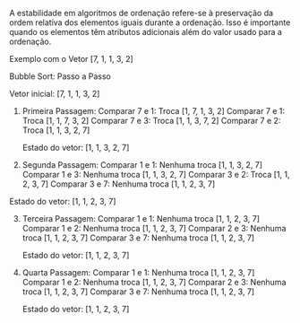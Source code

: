 A estabilidade em algoritmos de ordenação refere-se à preservação da ordem relativa dos elementos iguais durante a ordenação. Isso é importante quando os elementos têm atributos adicionais além do valor usado para a ordenação.

Exemplo com o Vetor [7, 1, 1, 3, 2]

Bubble Sort: Passo a Passo

Vetor inicial: [7, 1, 1, 3, 2]

1. Primeira Passagem:
   Comparar 7 e 1: Troca [1, 7, 1, 3, 2]
   Comparar 7 e 1: Troca [1, 1, 7, 3, 2]
   Comparar 7 e 3: Troca [1, 1, 3, 7, 2]
   Comparar 7 e 2: Troca [1, 1, 3, 2, 7]

   Estado do vetor: [1, 1, 3, 2, 7]

2.  Segunda Passagem:
   Comparar 1 e 1: Nenhuma troca [1, 1, 3, 2, 7]
   Comparar 1 e 3: Nenhuma troca [1, 1, 3, 2, 7]
   Comparar 3 e 2: Troca [1, 1, 2, 3, 7]
   Comparar 3 e 7: Nenhuma troca [1, 1, 2, 3, 7]

   Estado do vetor: [1, 1, 2, 3, 7]

3. Terceira Passagem:
    Comparar 1 e 1: Nenhuma troca [1, 1, 2, 3, 7]
    Comparar 1 e 2: Nenhuma troca [1, 1, 2, 3, 7]
    Comparar 2 e 3: Nenhuma troca [1, 1, 2, 3, 7]
    Comparar 3 e 7: Nenhuma troca [1, 1, 2, 3, 7]

   Estado do vetor: [1, 1, 2, 3, 7]

4. Quarta Passagem:
    Comparar 1 e 1: Nenhuma troca [1, 1, 2, 3, 7]
    Comparar 1 e 2: Nenhuma troca [1, 1, 2, 3, 7]
    Comparar 2 e 3: Nenhuma troca [1, 1, 2, 3, 7]
    Comparar 3 e 7: Nenhuma troca [1, 1, 2, 3, 7]

   Estado do vetor: [1, 1, 2, 3, 7]

